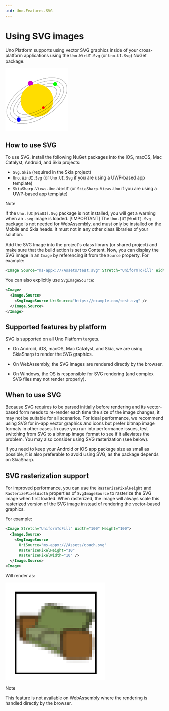 ```yaml
---
uid: Uno.Features.SVG
---
```


# Using SVG images

Uno Platform supports using vector SVG graphics inside of your cross-platform applications using the `Uno.WinUI.Svg` (or `Uno.UI.Svg`) NuGet package.

![Uno SVG sample](../Assets/features/svg/heliocentric.png)

## How to use SVG

To use SVG, install the following NuGet packages into the iOS, macOS, Mac Catalyst, Android, and Skia projects:

* `Svg.Skia` (required in the Skia project)
* `Uno.WinUI.Svg` (or `Uno.UI.Svg` if you are using a UWP-based app template)
* `SkiaSharp.Views.Uno.WinUI` (or `SkiaSharp.Views.Uno` if you are using a UWP-based app template)

> [!NOTE]
> If the `Uno.[UI|WinUI].Svg` package is not installed, you will get a warning when an `.svg` image is loaded.
> [!IMPORTANT]
> The `Uno.[UI|WinUI].Svg` package is not needed for WebAssembly, and must only be installed on the Mobile and Skia heads. It must not in any other class libraries of your solution.

Add the SVG Image into the project's class library (or shared project) and make sure that the build action is set to Content.
Now, you can display the SVG image in an `Image` by referencing it from the `Source` property. For example:

```xml
<Image Source="ms-appx:///Assets/test.svg" Stretch="UniformToFill" Width="100" Height="100" />
```

You can also explicitly use `SvgImageSource`:

```xml
<Image>
  <Image.Source>
    <SvgImageSource UriSource="https://example.com/test.svg" />
  </Image.Source>
</Image>
```

## Supported features by platform

SVG is supported on all Uno Platform targets.

* On Android, iOS, macOS, Mac Catalyst, and Skia, we are using SkiaSharp to render the SVG graphics.

* On WebAssembly, the SVG images are rendered directly by the browser.

* On Windows, the OS is responsible for SVG rendering (and complex SVG files may not render properly).

## When to use SVG

Because SVG requires to be parsed initially before rendering and its vector-based form needs to re-render each time the size of the image changes, it may not be suitable for all scenarios. For ideal performance, we recommend using SVG for in-app vector graphics and icons but prefer bitmap image formats in other cases. In case you run into performance issues, test switching from SVG to a bitmap image format to see if it alleviates the problem. You may also consider using SVG rasterization (see below).

If you need to keep your Android or iOS app package size as small as possible, it is also preferable to avoid using SVG, as the package depends on SkiaSharp.

## SVG rasterization support

For improved performance, you can use the `RasterizePixelHeight` and `RasterizePixelWidth` properties of `SvgImageSource` to rasterize the SVG image when first loaded. When rasterized, the image will always scale this rasterized version of the SVG image instead of rendering the vector-based graphics.

For example:

```xml
<Image Stretch="UniformToFill" Width="100" Height="100">
  <Image.Source>
    <SvgImageSource 
      UriSource="ms-appx:///Assets/couch.svg" 
      RasterizePixelHeight="10" 
      RasterizePixelWidth="10" />
  </Image.Source>
<Image>
```

Will render as:

![Scaled up](../Assets/features/svg/rasterized.png)

> [!NOTE]
> This feature is not available on WebAssembly where the rendering is handled directly by the browser.
